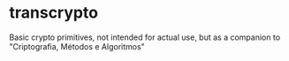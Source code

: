 # transcrypto
Basic crypto primitives, not intended for actual use, but as a companion to "Criptografia, Métodos e Algoritmos"
